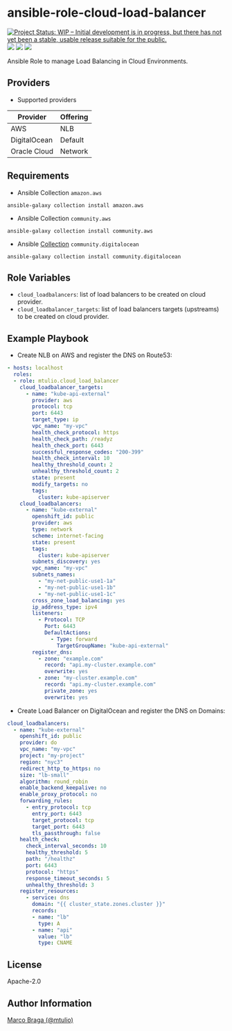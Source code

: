 ansible-role-cloud-load-balancer
================================

[![Project Status: WIP – Initial development is in progress, but there has not yet been a stable, usable release suitable for the public.](https://www.repostatus.org/badges/latest/wip.svg)](https://www.repostatus.org/#wip)
[![](https://github.com/mtulio/ansible-role-cloud-load-balancer/actions/workflows/release.yml/badge.svg)](https://github.com/mtulio/ansible-role-cloud-load-balancer/actions/workflows/release.yml)
[![](https://github.com/mtulio/ansible-role-cloud-load-balancer/actions/workflows/ci.yml/badge.svg?branch=main)](https://github.com/mtulio/ansible-role-cloud-load-balancer/actions/workflows/ci.yml)
[![](https://img.shields.io/ansible/role/59599)](https://galaxy.ansible.com/mtulio/cloud_load_balancer)

Ansible Role to manage Load Balancing in Cloud Environments.

Providers
---------

- Supported providers

| Provider | Offering |
| -- | -- |
| AWS | NLB |
| DigitalOcean | Default |
| Oracle Cloud | Network |

Requirements
------------


- Ansible Collection `amazon.aws`
```
ansible-galaxy collection install amazon.aws
```

- Ansible Collection `community.aws`
```
ansible-galaxy collection install community.aws
```

- Ansible [Collection](https://docs.ansible.com/ansible/latest/collections/community/digitalocean/index.html) `community.digitalocean`

```
ansible-galaxy collection install community.digitalocean
```

Role Variables
--------------

- `cloud_loadbalancers`: list of load balancers to be created on cloud provider.
- `cloud_loadbalancer_targets`: list of load balancers targets (upstreams) to be created on cloud provider.

<!--

Dependencies
------------

> A list of other roles hosted on Galaxy should go here, plus any details in regards to parameters that may need to be set for other roles, or variables that are used from other roles.

-->

Example Playbook
----------------

- Create NLB on AWS and register the DNS on Route53:

```yaml
- hosts: localhost
  roles:
  - role: mtulio.cloud_load_balancer
    cloud_loadbalancer_targets:
      - name: "kube-api-external"
        provider: aws
        protocol: tcp
        port: 6443
        target_type: ip
        vpc_name: "my-vpc"
        health_check_protocol: https
        health_check_path: /readyz
        health_check_port: 6443
        successful_response_codes: "200-399"
        health_check_interval: 10
        healthy_threshold_count: 2
        unhealthy_threshold_count: 2
        state: present
        modify_targets: no
        tags:
          cluster: kube-apiserver
    cloud_loadbalancers:
      - name: "kube-external"
        openshift_id: public
        provider: aws
        type: network
        scheme: internet-facing
        state: present
        tags:
          cluster: kube-apiserver
        subnets_discovery: yes
        vpc_name: "my-vpc"
        subnets_names:
          - "my-net-public-use1-1a"
          - "my-net-public-use1-1b"
          - "my-net-public-use1-1c"
        cross_zone_load_balancing: yes
        ip_address_type: ipv4
        listeners:
          - Protocol: TCP
            Port: 6443
            DefaultActions:
              - Type: forward
                TargetGroupName: "kube-api-external"
        register_dns:
          - zone: "example.com"
            record: "api.my-cluster.example.com"
            overwrite: yes
          - zone: "my-cluster.example.com"
            record: "api.my-cluster.example.com"
            private_zone: yes
            overwrite: yes
```

- Create Load Balancer on DigitalOcean and register the DNS on Domains:

```yaml
cloud_loadbalancers:
  - name: "kube-external"
    openshift_id: public
    provider: do
    vpc_name: "my-vpc"
    project: "my-project"
    region: "nyc3"
    redirect_http_to_https: no
    size: "lb-small"
    algorithm: round_robin
    enable_backend_keepalive: no
    enable_proxy_protocol: no
    forwarding_rules:
      - entry_protocol: tcp
        entry_port: 6443
        target_protocol: tcp
        target_port: 6443
        tls_passthrough: false
    health_check:
      check_interval_seconds: 10
      healthy_threshold: 5
      path: "/healthz"
      port: 6443
      protocol: "https"
      response_timeout_seconds: 5
      unhealthy_threshold: 3
    register_resources:
      - service: dns
        domain: "{{ cluster_state.zones.cluster }}"
        records:
        - name: "lb"
          type: A
        - name: "api"
          value: "lb"
          type: CNAME
```

License
-------

Apache-2.0

Author Information
------------------

[Marco Braga (@mtulio)](https://github.com/mtulio)
